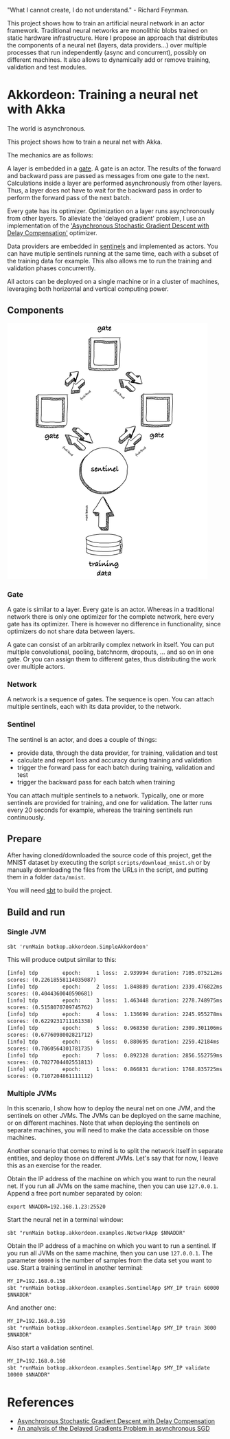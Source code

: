 "What I cannot create, I do not understand." - Richard Feynman.


This project shows how to train an artificial neural network in an actor framework. Traditional neural networks are monolithic blobs trained on static hardware infrastructure. Here I propose an approach that distributes the components of a neural net (layers, data providers...) over multiple processes that run independently (async and concurrent), possibly on different machines. It also allows to dynamically add or remove training, validation and test modules.


# Akkordeon: Training a neural net with Akka

The world is asynchronous. 

This project shows how to train a neural net with Akka.

The mechanics are as follows:

A layer is embedded in a [gate](#gate). A gate is an actor. 
The results of the forward and backward pass are passed as messages from one gate to the next.
Calculations inside a layer are performed asynchronously from other layers.
Thus, a layer does not have to wait for the backward pass in order to perform the forward pass of the next batch.

Every gate has its optimizer.
Optimization on a layer runs asynchronously from other layers. 
To alleviate the 'delayed gradient' problem, I use an implementation of the ['Asynchronous Stochastic Gradient Descent with Delay Compensation'](https://arxiv.org/abs/1609.08326) optimizer.

Data providers are embedded in [sentinels](#sentinel) and implemented as actors. You can have mutiple sentinels running at the same time, each with a subset of the training data for example.
This also allows me to run the training and validation phases concurrently.

All actors can be deployed on a single machine or in a cluster of machines, leveraging both horizontal and vertical computing power.

## Components

![components](doc/training.png "Logo Title Text 1")


### Gate
A gate is similar to a layer. 
Every gate is an actor. 
Whereas in a traditional network there is only one optimizer for the complete network, here every gate has its optimizer. 
There is however no difference in functionality, since optimizers do not share data between layers. 

A gate can consist of an arbitrarily complex network in itself. 
You can put multiple convolutional, pooling, batchnorm, dropouts, ... and so on in one gate. 
Or you can assign them to different gates, thus distributing the work over multiple actors.

### Network
A network is a sequence of gates.
The sequence is open. 
You can attach multiple sentinels, each with its data provider, to the network.

### Sentinel
The sentinel is an actor, and does a couple of things:
- provide data, through the data provider, for training, validation and test
- calculate and report loss and accuracy during training and validation
- trigger the forward pass for each batch during training, validation and test
- trigger the backward pass for each batch when training

You can attach multiple sentinels to a network. 
Typically, one or more sentinels are provided for training, and one for validation. 
The latter runs every 20 seconds for example, whereas the training sentinels run continuously.

## Prepare

After having cloned/downloaded the source code of this project, get the MNIST dataset by executing the script `scripts/download_mnist.sh`
or by manually downloading the files from the URLs in the script, and putting them in a folder `data/mnist`.

You will need [sbt](https://www.scala-sbt.org/download.html) to build the project.

## Build and run

### Single JVM
```
sbt 'runMain botkop.akkordeon.SimpleAkkordeon'
```

This will produce output similar to this:

```
[info] tdp        epoch:     1 loss:  2.939994 duration: 7105.075212ms scores: (0.22618558114035087)
[info] tdp        epoch:     2 loss:  1.848889 duration: 2339.476822ms scores: (0.4044360040590681)
[info] tdp        epoch:     3 loss:  1.463448 duration: 2278.748975ms scores: (0.5158070709745762)
[info] tdp        epoch:     4 loss:  1.136699 duration: 2245.955278ms scores: (0.6229231711161338)
[info] tdp        epoch:     5 loss:  0.968350 duration: 2309.301106ms scores: (0.6776098002821712)
[info] tdp        epoch:     6 loss:  0.880695 duration: 2259.42184ms scores: (0.7060564301781735)
[info] tdp        epoch:     7 loss:  0.892328 duration: 2856.552759ms scores: (0.7027704402551813)
[info] vdp        epoch:     1 loss:  0.866831 duration: 1768.835725ms scores: (0.7107204861111112)
```

### Multiple JVMs
In this scenario, I show how to deploy the neural net on one JVM, and the sentinels on other JVMs.
The JVMs can be deployed on the same machine, or on different machines.
Note that when deploying the sentinels on separate machines, you will need to make the data accessible on those machines.

Another scenario that comes to mind is to split the network itself in separate entities, and deploy those on different JVMs.
Let's say that for now, I leave this as an exercise for the reader.

Obtain the IP address of the machine on which you want to run the neural net. 
If you run all JVMs on the same machine, then you can use `127.0.0.1`.
Append a free port number separated by colon:
```
export NNADDR=192.168.1.23:25520
```
Start the neural net in a terminal window:
```
sbt "runMain botkop.akkordeon.examples.NetworkApp $NNADDR"
```
Obtain the IP address of a machine on which you want to run a sentinel.
If you run all JVMs on the same machine, then you can use `127.0.0.1`.
The parameter `60000` is the number of samples from the data set you want to use. 
Start a training sentinel in another terminal:
```
MY_IP=192.168.0.158
sbt "runMain botkop.akkordeon.examples.SentinelApp $MY_IP train 60000 $NNADDR"
```
And another one:
```
MY_IP=192.168.0.159
sbt "runMain botkop.akkordeon.examples.SentinelApp $MY_IP train 3000 $NNADDR"
```
Also start a validation sentinel. 
```
MY_IP=192.168.0.160
sbt "runMain botkop.akkordeon.examples.SentinelApp $MY_IP validate 10000 $NNADDR"
```


# References

- [Asynchronous Stochastic Gradient Descent with Delay Compensation](https://arxiv.org/abs/1609.08326)
- [An analysis of the Delayed Gradients Problem in asynchronous SGD](https://pdfs.semanticscholar.org/716b/a3d174006c19220c985acf132ffdfc6fc37b.pdf)

